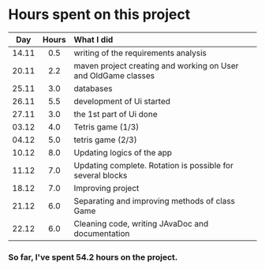 # Hours spent on this project

| Day | Hours | What I did |
| :----:|:-----:| :----------|
| 14.11 | 0.5 | writing of the requirements analysis |
| 20.11 | 2.2 | maven project creating and working on User and OldGame classes |
| 25.11 | 3.0 | databases |
| 26.11 | 5.5 | development of Ui started |
| 27.11 | 3.0 | the 1st part of Ui done |
| 03.12 | 4.0 | Tetris game (1/3) |
| 04.12 | 5.0 | tetris game (2/3) |
| 10.12 | 8.0 | Updating logics of the app|
| 11.12 | 7.0 | Updating complete. Rotation is possible for several blocks| 
| 18.12 | 7.0 | Improving project |
| 21.12 | 6.0 | Separating and improving methods of class Game |
| 22.12 | 6.0 | Cleaning code, writing JAvaDoc and documentation |

### So far, I've spent 54.2 hours on the project.
